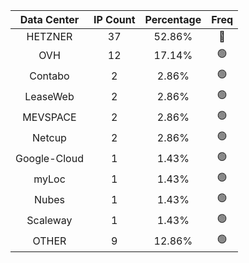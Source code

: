 | Data Center | IP Count | Percentage | Freq |
|:------------:|:--------:|:-----------:|:-----:|
| HETZNER | 37 | 52.86% | 🔴 |
| OVH | 12 | 17.14% | 🟢 |
| Contabo | 2 | 2.86% | 🟢 |
| LeaseWeb | 2 | 2.86% | 🟢 |
| MEVSPACE | 2 | 2.86% | 🟢 |
| Netcup | 2 | 2.86% | 🟢 |
| Google-Cloud | 1 | 1.43% | 🟢 |
| myLoc | 1 | 1.43% | 🟢 |
| Nubes | 1 | 1.43% | 🟢 |
| Scaleway | 1 | 1.43% | 🟢 |
| OTHER | 9 | 12.86% | 🟢 |